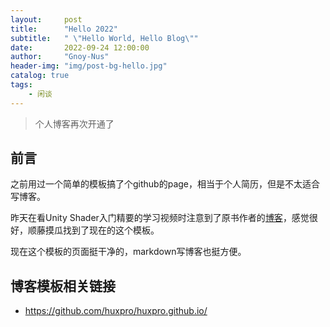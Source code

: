 ```yaml
---
layout:     post
title:      "Hello 2022"
subtitle:   " \"Hello World, Hello Blog\""
date:       2022-09-24 12:00:00
author:     "Gnoy-Nus"
header-img: "img/post-bg-hello.jpg"
catalog: true
tags:
    - 闲谈
---
```


> 个人博客再次开通了


## 前言

之前用过一个简单的模板搞了个github的page，相当于个人简历，但是不太适合写博客。

昨天在看Unity Shader入门精要的学习视频时注意到了原书作者的[博客](http://candycat1992.github.io/)，感觉很好，顺藤摸瓜找到了现在的这个模板。

现在这个模板的页面挺干净的，markdown写博客也挺方便。


## 博客模板相关链接
- https://github.com/huxpro/huxpro.github.io/

